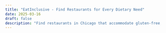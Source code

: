```yaml
---
title: "EatInclusive - Find Restaurants for Every Dietary Need"
date: 2025-03-16
draft: false
description: "Find restaurants in Chicago that accommodate gluten-free, vegan, and other dietary restrictions."
---
```

